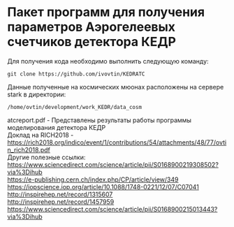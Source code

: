 # Пакет программ для получения параметров Аэрогелеевых счетчиков детектора КЕДР

Для получения кода необходимо выполнить следующую команду:
```
git clone https://github.com/ivovtin/KEDRATC
```
Данные полученные на космических мюонах расположены на сервере stark в директории:
```
/home/ovtin/development/work_KEDR/data_cosm
```

atcreport.pdf - Представлены результаты работы программы моделирования детектора КЕДР <br />
Доклад на RICH2018 - https://rich2018.org/indico/event/1/contributions/54/attachments/48/77/ovtin_rich2018.pdf <br />
Другие полезные ссылки: <br />
https://www.sciencedirect.com/science/article/pii/S0168900219308502?via%3Dihub <br />
https://e-publishing.cern.ch/index.php/CP/article/view/349 <br />
https://iopscience.iop.org/article/10.1088/1748-0221/12/07/C07041 <br />
http://inspirehep.net/record/1315607 <br />
http://inspirehep.net/record/1457959 <br />
https://www.sciencedirect.com/science/article/pii/S0168900215013443?via%3Dihub <br />
